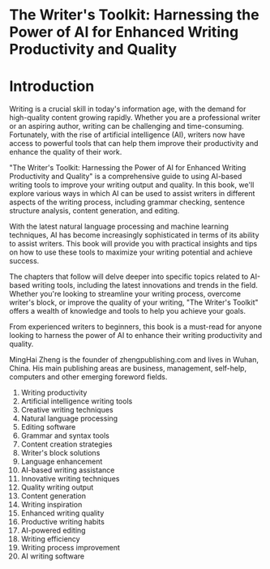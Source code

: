 # The Writer's Toolkit: Harnessing the Power of AI for Enhanced Writing Productivity and Quality

# Introduction

Writing is a crucial skill in today's information age, with the demand for high-quality content growing rapidly. Whether you are a professional writer or an aspiring author, writing can be challenging and time-consuming. Fortunately, with the rise of artificial intelligence (AI), writers now have access to powerful tools that can help them improve their productivity and enhance the quality of their work.

"The Writer's Toolkit: Harnessing the Power of AI for Enhanced Writing Productivity and Quality" is a comprehensive guide to using AI-based writing tools to improve your writing output and quality. In this book, we'll explore various ways in which AI can be used to assist writers in different aspects of the writing process, including grammar checking, sentence structure analysis, content generation, and editing.

With the latest natural language processing and machine learning techniques, AI has become increasingly sophisticated in terms of its ability to assist writers. This book will provide you with practical insights and tips on how to use these tools to maximize your writing potential and achieve success.

The chapters that follow will delve deeper into specific topics related to AI-based writing tools, including the latest innovations and trends in the field. Whether you're looking to streamline your writing process, overcome writer's block, or improve the quality of your writing, "The Writer's Toolkit" offers a wealth of knowledge and tools to help you achieve your goals.

From experienced writers to beginners, this book is a must-read for anyone looking to harness the power of AI to enhance their writing productivity and quality.

MingHai Zheng is the founder of zhengpublishing.com and lives in Wuhan, China. His main publishing areas are business, management, self-help, computers and other emerging foreword fields.



1. Writing productivity
2. Artificial intelligence writing tools
3. Creative writing techniques
4. Natural language processing
5. Editing software
6. Grammar and syntax tools
7. Content creation strategies
8. Writer's block solutions
9. Language enhancement
10. AI-based writing assistance
11. Innovative writing techniques
12. Quality writing output
13. Content generation
14. Writing inspiration
15. Enhanced writing quality
16. Productive writing habits
17. AI-powered editing
18. Writing efficiency
19. Writing process improvement
20. AI writing software

